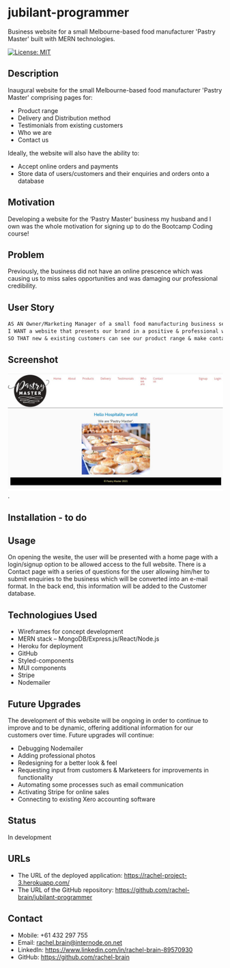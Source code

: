 # jubilant-programmer
Business website for a small Melbourne-based food manufacturer 'Pastry Master' built with MERN technologies.

[![License: MIT](https://img.shields.io/badge/License-MIT-yellow.svg)](https://opensource.org/licenses/MIT)


## Description
Inaugural website for the small Melbourne-based food manufacturer 'Pastry Master' comprising pages for:
* Product range
* Delivery and Distribution method
* Testimonials from existing customers
* Who we are
* Contact us

Ideally, the website will also have the ability to:
* Accept online orders and payments
* Store data of users/customers and their enquiries and orders onto a database
    
## Motivation
Developing a website for the ‘Pastry Master’ business my husband and I own was the whole motivation for signing up to do the Bootcamp Coding course!
    
## Problem
Previously, the business did not have an online prescence which was causing us to miss sales opportunities and was damaging our professional credibility.

## User Story
```md
AS AN Owner/Marketing Manager of a small food manufacturing business selling pastry to other small businesses, 
I WANT a website that presents our brand in a positive & professional way,
SO THAT new & existing customers can see our product range & make contact with us digitally & we can build a database of customers.
```

## Screenshot
![Screenshot of homepage of website.](./client/src/images/home-page-screenshot.JPG).
    
## Installation - to do


    
## Usage
On opening the wesite, the user will be presented with a home page with a login/signup option to be allowed access to the full website.  There is a Contact page with a series of questions for the user allowing him/her to submit enquiries to the business which will be converted into an e-mail format.  In the back end, this information will be added to the Customer database.

## Technologiues Used 
* Wireframes for concept development
* MERN stack – MongoDB/Express.js/React/Node.js
* Heroku for deployment
* GitHub
* Styled-components
* MUI components
* Stripe
* Nodemailer

## Future Upgrades
The development of this website will be ongoing in order to continue to improve and to be dynamic, offering additional information for our customers over time.  Future upgrades will continue:
* Debugging Nodemailer 
* Adding professional photos
* Redesigning for a better look & feel
* Requesting input from customers & Marketeers for improvements in functionality
* Automating some processes such as email communication
* Activating Stripe for online sales
* Connecting to existing Xero accounting software

## Status
In development

## URLs
* The URL of the deployed application:  https://rachel-project-3.herokuapp.com/
* The URL of the GitHub repository:     https://github.com/rachel-brain/jubilant-programmer

## Contact
* Mobile: +61 432 297 755
* Email: rachel.brain@internode.on.net
* LinkedIn: https://www.linkedin.com/in/rachel-brain-89570930
* GitHub: https://github.com/rachel-brain